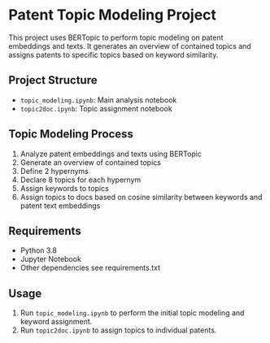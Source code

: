 # Patent Topic Modeling Project

This project uses BERTopic to perform topic modeling on patent embeddings and texts. It generates an overview of contained topics and assigns patents to specific topics based on keyword similarity.

## Project Structure

- `topic_modeling.ipynb`: Main analysis notebook
- `topic2doc.ipynb`: Topic assignment notebook

## Topic Modeling Process

1. Analyze patent embeddings and texts using BERTopic
2. Generate an overview of contained topics
3. Define 2 hypernyms
4. Declare 8 topics for each hypernym
5. Assign keywords to topics 
6. Assign topics to docs based on cosine similarity between keywords and patent text embeddings


## Requirements

- Python 3.8
- Jupyter Notebook
- Other dependencies see requirements.txt

## Usage

1. Run `topic_modeling.ipynb` to perform the initial topic modeling and keyword assignment.
2. Run `topic2doc.ipynb` to assign topics to individual patents.